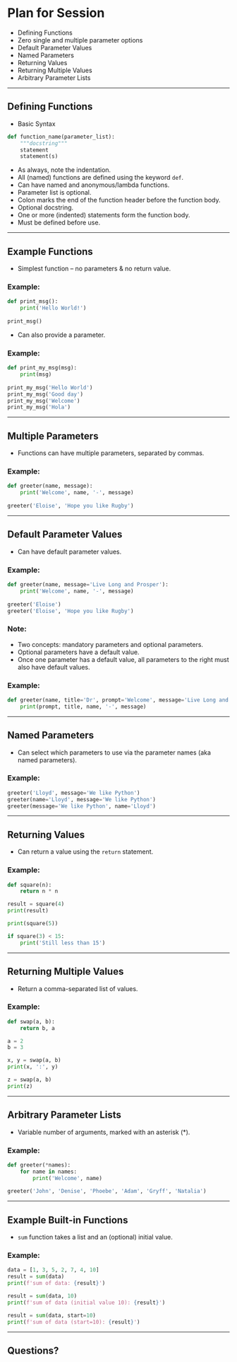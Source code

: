 # Plan for Session
- Defining Functions
- Zero single and multiple parameter options
- Default Parameter Values
- Named Parameters
- Returning Values
- Returning Multiple Values
- Arbitrary Parameter Lists

---

## Defining Functions
- Basic Syntax

```python
def function_name(parameter_list):
    """docstring"""
    statement
    statement(s)
```
- As always, note the indentation.
- All (named) functions are defined using the keyword `def`.
- Can have named and anonymous/lambda functions.
- Parameter list is optional.
- Colon marks the end of the function header before the function body.
- Optional docstring.
- One or more (indented) statements form the function body.
- Must be defined before use.

---

## Example Functions
- Simplest function – no parameters & no return value.

### Example:
```python
def print_msg():
    print('Hello World!')
    
print_msg()
```

- Can also provide a parameter.

### Example:
```python
def print_my_msg(msg):
    print(msg)
    
print_my_msg('Hello World')
print_my_msg('Good day')
print_my_msg('Welcome')
print_my_msg('Hola')
```

---

## Multiple Parameters
- Functions can have multiple parameters, separated by commas.

### Example:
```python
def greeter(name, message):
    print('Welcome', name, '-', message)
    
greeter('Eloise', 'Hope you like Rugby')
```

---

## Default Parameter Values
- Can have default parameter values.

### Example:
```python
def greeter(name, message='Live Long and Prosper'):
    print('Welcome', name, '-', message)
    
greeter('Eloise')
greeter('Eloise', 'Hope you like Rugby')
```

### Note:
- Two concepts: mandatory parameters and optional parameters.
- Optional parameters have a default value.
- Once one parameter has a default value, all parameters to the right must also have default values.

### Example:
```python
def greeter(name, title='Dr', prompt='Welcome', message='Live Long and Prosper'):
    print(prompt, title, name, '-', message)
```

---

## Named Parameters
- Can select which parameters to use via the parameter names (aka named parameters).

### Example:
```python
greeter('Lloyd', message='We like Python')
greeter(name='Lloyd', message='We like Python')
greeter(message='We like Python', name='Lloyd')
```

---

## Returning Values
- Can return a value using the `return` statement.

### Example:
```python
def square(n):
    return n * n

result = square(4)
print(result)

print(square(5))

if square(3) < 15:
    print('Still less than 15')
```

---

## Returning Multiple Values
- Return a comma-separated list of values.

### Example:
```python
def swap(a, b):
    return b, a

a = 2
b = 3

x, y = swap(a, b)
print(x, ':', y)

z = swap(a, b)
print(z)
```

---

## Arbitrary Parameter Lists
- Variable number of arguments, marked with an asterisk (*).

### Example:
```python
def greeter(*names):
    for name in names:
        print('Welcome', name)
        
greeter('John', 'Denise', 'Phoebe', 'Adam', 'Gryff', 'Natalia')
```

---

## Example Built-in Functions
- `sum` function takes a list and an (optional) initial value.

### Example:
```python
data = [1, 3, 5, 2, 7, 4, 10]
result = sum(data)
print(f'sum of data: {result}')

result = sum(data, 10)
print(f'sum of data (initial value 10): {result}')

result = sum(data, start=10)
print(f'sum of data (start=10): {result}')
```

---

## Questions?


